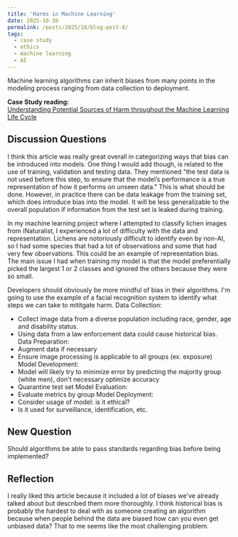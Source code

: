 ```yaml
---
title: 'Harms in Machine Learning'
date: 2025-10-30
permalink: /posts/2025/10/blog-post-8/
tags:
  - case study
  - ethics
  - machine learning
  - AI
---
```


Machine learning algorithms can inherit biases from many points in the modeling process ranging from data collection to deployment. 

**Case Study reading:**  
[Understanding Potential Sources of Harm throughout the Machine Learning Life Cycle]([https://arstechnica.com/science/2025/09/these-psychological-tricks-can-get-llms-to-respond-to-forbidden-prompts/](https://mit-serc.pubpub.org/pub/potential-sources-of-harm-throughout-the-machine-learning-life-cycle/release/2))

Discussion Questions
---
I think this article was really great overall in categorizing ways that bias can be introduced into models. One thing I would add though, is related to the use of training, validation and testing data. They mentioned "the test data is not used before this step, to ensure that the model’s performance is a true representation of how it performs on unseen data." This is what should be done. However, in practice there can be data leakage from the training set, which does introduce bias into the model. It will be less generalizable to the overall population if information from the test set is leaked during training. 

In my machine learning project where I attempted to classify lichen images from iNaturalist, I experienced a lot of difficulty with the data and representation. Lichens are notoriously difficult to identify even by non-AI, so I had some species that had a lot of observations and some that had very few observations. This could be an example of representation bias. The main issue I had when training my model is that the model preferentially picked the largest 1 or 2 classes and ignored the others because they were so small. 

Developers should obviously be more mindful of bias in their algorithms. I'm going to use the example of a facial recognition system to identify what steps we can take to mititgate harm.
Data Collection:
- Collect image data from a diverse population including race, gender, age and disability status.
- Using data from a law enforcement data could cause historical bias.
Data Preparation:
- Augment data if necessary
- Ensure image processing is applicable to all groups (ex. exposure)
Model Development:
- Model will likely try to minimize error by predicting the majority group (white men), don't necessary optimize accuracy
- Quarantine test set
Model Evaluation:
- Evaluate metrics by group
Model Deployment:
- Consider usage of model: is it ethical?
- Is it used for surveillance, identification, etc.

## New Question
Should algorithms be able to pass standards regarding bias before being implemented? 

## Reflection
I really liked this article because it included a lot of biases we've already talked about but described them more thoroughly. I think historical bias is probably the hardest to deal with as someone creating an algorithm because when people behind the data are biased how can you even get unbiased data? That to me seems like the most challenging problem. 
